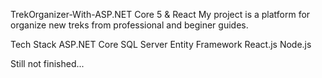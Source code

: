TrekOrganizer-With-ASP.NET Core 5 & React My project is a platform for organize new treks from professional and beginer guides.

Tech Stack ASP.NET Core SQL Server Entity Framework React.js Node.js

Still not finished...